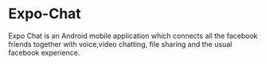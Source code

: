 Expo-Chat
=========

Expo Chat is an Android mobile application which connects all the facebook friends together with voice,video chatting, file sharing and the usual facebook experience.

